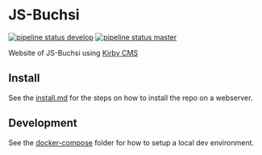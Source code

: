 # JS-Buchsi

[![pipeline status develop](https://gitlab.com/technat/js-buchsi-ch/badges/develop/pipeline.svg)](https://gitlab.com/technat/js-buchsi-ch/-/commits/develop) 
[![pipeline status master](https://gitlab.com/technat/js-buchsi-ch/badges/master/pipeline.svg)](https://gitlab.com/technat/js-buchsi-ch/-/commits/master) 

Website of JS-Buchsi using [Kirby CMS](https://getkirby.com/)

## Install

See the [install.md](./docs/install.md) for the steps on how to install the repo on a  webserver.

## Development

See the [docker-compose](./docker-compose) folder for how to setup a local dev environment.
